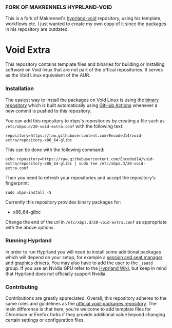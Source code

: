 ### FORK OF MAKRENNELS HYPRLAND-VOID

This is a fork of Makrennel's [hyprland-void](https://github.com/Makrennel/hyprland-void) repository, using his template, workflows etc. I just wanted to create my own copy of it since the packages in his repository are outdated.

# Void Extra

This repository contains template files and binaries for building or installing software on Void linux that are not part of the offical repositories. It serves as the Void Linux equivalent of the AUR. 

### Installation

The easiest way to install the packages on Void Linux is using the [binary repository](https://github.com/Encoded14/void-extra/tree/repository-x86_64-glibc) which is built automatically using [GitHub Actions](https://github.com/Encoded14/void-extra/blob/master/.github/workflows/build-latest.yml) whenever a new commit is pushed to this repository.

You can add this repository to xbps's repositories by creating a file such as `/etc/xbps.d/20-void-extra.conf` with the following text:

```
repository=https://raw.githubusercontent.com/Encoded14/void-extra/repository-x86_64-glibc
```

This can be done with the following command:
```
echo repository=https://raw.githubusercontent.com/Encoded14/void-extra/repository-x86_64-glibc | sudo tee /etc/xbps.d/20-void-extra.conf
```
Then you need to refresh your repositories and accept the repository's fingerprint:
```
sudo xbps-install -S
```

Currently this repository provides binary packages for:

- x86_64-glibc

Change the end of the url in `/etc/xbps.d/20-void-extra.conf` as appropriate with the above options.

### Running Hyprland

In order to run Hyprland you will need to install some additional packages which will depend on your setup, for example a [session and seat manager](https://docs.voidlinux.org/config/session-management.html) and [graphics drivers](https://docs.voidlinux.org/config/graphical-session/graphics-drivers/index.html). You may also have to add the user to the `_seatd` group. If you use an Nvidia GPU refer to the [Hyprland Wiki](https://wiki.hyprland.org/Nvidia), but keep in mind that Hyprland does not officially support Nvidia.

### Contributing
Contributions are greatly appreciated. Overall, this repository adheres to the same rules and guidelines as the [official void-packages repository](https://github.com/void-linux/void-packages/blob/master/CONTRIBUTING.md). The main difference is that here, you’re welcome to add template files for Chromium or Firefox forks if they provide additional value beyond changing certain settings or configuration files. 
